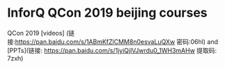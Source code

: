 # InforQ QCon 2019 beijing courses
QCon 2019 [videos] (链接:https://pan.baidu.com/s/1ABmKfZlCMM8n0esvaLuQXw  密码:06hl) and [PPTs](链接: https://pan.baidu.com/s/1jyiQjlVJwrdu0_1WH3mAHw 提取码: 7zxh)
